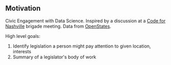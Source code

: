 ## Motivation

Civic Engagement with Data Science. Inspired by a discussion at a [Code for Nashville](https://github.com/code-for-nashville) brigade meeting. Data from [OpenStates](https://openstates.org).

High level goals:

1. Identify legislation a person might pay attention to given location, interests
2. Summary of a legislator's body of work

